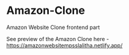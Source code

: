 # Amazon-Clone
Amazon Website Clone frontend part

See preview of the Amazon Clone here - https://amazonwebsitempsslalitha.netlify.app/
